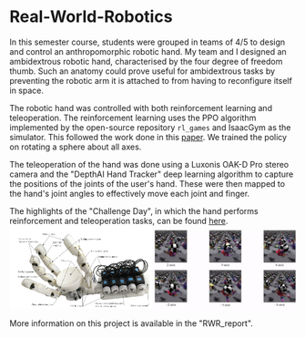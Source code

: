 # Real-World-Robotics
In this semester course, students were grouped in teams of 4/5 to design and control an anthropomorphic robotic hand. My team and I designed an ambidextrous robotic hand, characterised by the four degree of freedom thumb. Such an anatomy could prove useful for ambidextrous tasks by preventing the robotic arm it is attached to from having to reconfigure itself in space.

The robotic hand was controlled with both reinforcement learning and teleoperation. The reinforcement learning uses the PPO algorithm implemented by the open-source repository `rl_games` and IsaacGym as the simulator. This followed the work done in this [paper](https://arxiv.org/abs/2308.02453). We trained the policy on rotating a sphere about all axes.

The teleoperation of the hand was done using a Luxonis OAK-D Pro stereo camera and the "DepthAI Hand Tracker" deep learning algorithm to capture the positions of the joints of the user's hand. These were then mapped to the hand's joint angles to effectively move each joint and finger.

The highlights of the "Challenge Day", in which the hand performs reinforcement and teleoperation tasks, can be found [here](https://www.youtube.com/watch?v=-YM1Ik7tEGE&ab_channel=MatthiasJammot).
<img src="https://github.com/MattJmt/Real-World-Robotics/blob/main/figures/hand%20diagram.png" width="250"/> <img src="https://github.com/MattJmt/Real-World-Robotics/blob/main/figures/IsaacGymRLRotatingSphere.gif" width="250"/>

More information on this project is available in the "RWR_report".
